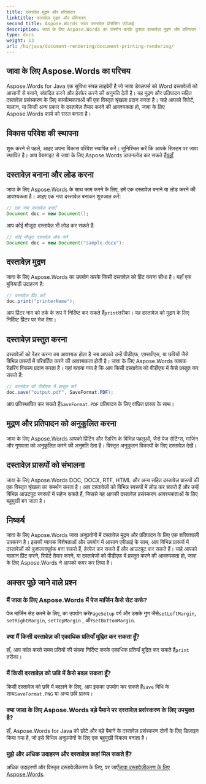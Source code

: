 ```yaml
---
title: दस्तावेज़ मुद्रण और प्रतिपादन
linktitle: दस्तावेज़ मुद्रण और प्रतिपादन
second_title: Aspose.Words जावा दस्तावेज़ प्रोसेसिंग एपीआई
description: जावा के लिए Aspose.Words का उपयोग करके कुशल दस्तावेज़ मुद्रण और प्रतिपादन की खोज करें। स्रोत कोड उदाहरणों के साथ चरण-दर-चरण जानें।
type: docs
weight: 13
url: /hi/java/document-rendering/document-printing-rendering/
---
```


## जावा के लिए Aspose.Words का परिचय

Aspose.Words for Java एक सुविधा संपन्न लाइब्रेरी है जो जावा डेवलपर्स को Word दस्तावेज़ों को आसानी से बनाने, संपादित करने और हेरफेर करने की अनुमति देती है। यह मुद्रण और प्रतिपादन सहित दस्तावेज़ प्रसंस्करण के लिए कार्यात्मकताओं की एक विस्तृत श्रृंखला प्रदान करता है। चाहे आपको रिपोर्ट, चालान, या किसी अन्य प्रकार के दस्तावेज़ तैयार करने की आवश्यकता हो, जावा के लिए Aspose.Words कार्य को सरल बनाता है।

## विकास परिवेश की स्थापना

 शुरू करने से पहले, आइए अपना विकास परिवेश स्थापित करें। सुनिश्चित करें कि आपके सिस्टम पर जावा स्थापित है। आप वेबसाइट से जावा के लिए Aspose.Words डाउनलोड कर सकते हैं[यहाँ](https://releases.aspose.com/words/java/).

## दस्तावेज़ बनाना और लोड करना

जावा के लिए Aspose.Words के साथ काम करने के लिए, हमें एक दस्तावेज़ बनाने या लोड करने की आवश्यकता है। आइए एक नया दस्तावेज़ बनाकर शुरुआत करें:

```java
// एक नया दस्तावेज़ बनाएँ
Document doc = new Document();
```

आप कोई मौजूदा दस्तावेज़ भी लोड कर सकते हैं:

```java
// कोई मौजूदा दस्तावेज़ लोड करें
Document doc = new Document("sample.docx");
```

## दस्तावेज़ मुद्रण

जावा के लिए Aspose.Words का उपयोग करके किसी दस्तावेज़ को प्रिंट करना सीधा है। यहाँ एक बुनियादी उदाहरण है:

```java
// दस्तावेज़ प्रिंट करें
doc.print("printerName");
```

 आप प्रिंटर नाम को तर्क के रूप में निर्दिष्ट कर सकते हैं`print`तरीका। यह दस्तावेज़ को मुद्रण के लिए निर्दिष्ट प्रिंटर पर भेज देगा।

## दस्तावेज़ प्रस्तुत करना

दस्तावेज़ों को रेंडर करना तब आवश्यक होता है जब आपको उन्हें पीडीएफ, एक्सपीएस, या छवियों जैसे विभिन्न प्रारूपों में परिवर्तित करने की आवश्यकता होती है। जावा के लिए Aspose.Words व्यापक रेंडरिंग विकल्प प्रदान करता है। यहां बताया गया है कि आप किसी दस्तावेज़ को पीडीएफ में कैसे प्रस्तुत कर सकते हैं:

```java
// दस्तावेज़ को पीडीएफ में प्रस्तुत करें
doc.save("output.pdf", SaveFormat.PDF);
```

 आप प्रतिस्थापित कर सकते हैं`SaveFormat.PDF` प्रतिपादन के लिए वांछित प्रारूप के साथ।

## मुद्रण और प्रतिपादन को अनुकूलित करना

जावा के लिए Aspose.Words आपको प्रिंटिंग और रेंडरिंग के विभिन्न पहलुओं, जैसे पेज सेटिंग्स, मार्जिन और गुणवत्ता को अनुकूलित करने की अनुमति देता है। विस्तृत अनुकूलन विकल्पों के लिए दस्तावेज़ देखें।

## दस्तावेज़ प्रारूपों को संभालना

जावा के लिए Aspose.Words DOC, DOCX, RTF, HTML और अन्य सहित दस्तावेज़ प्रारूपों की एक विस्तृत श्रृंखला का समर्थन करता है। आप दस्तावेज़ों को विभिन्न स्वरूपों में लोड कर सकते हैं और उन्हें विभिन्न आउटपुट स्वरूपों में सहेज सकते हैं, जिससे यह आपकी दस्तावेज़ प्रसंस्करण आवश्यकताओं के लिए बहुमुखी बन जाता है।

## निष्कर्ष

जावा के लिए Aspose.Words जावा अनुप्रयोगों में दस्तावेज़ मुद्रण और प्रतिपादन के लिए एक शक्तिशाली उपकरण है। इसकी व्यापक विशेषताओं और उपयोग में आसान एपीआई के साथ, आप विभिन्न प्रारूपों में दस्तावेज़ों को कुशलतापूर्वक बना सकते हैं, हेरफेर कर सकते हैं और आउटपुट कर सकते हैं। चाहे आपको चालान प्रिंट करने, रिपोर्ट तैयार करने, या दस्तावेजों को पीडीएफ में प्रस्तुत करने की आवश्यकता हो, जावा के लिए Aspose.Words ने आपको कवर कर लिया है।

## अक्सर पूछे जाने वाले प्रश्न

### मैं जावा के लिए Aspose.Words में पेज मार्जिन कैसे सेट करूं?

 पेज मार्जिन सेट करने के लिए, का उपयोग करें`PageSetup` वर्ग और उसके गुण जैसे`setLeftMargin`, `setRightMargin`, `setTopMargin` , और`setBottomMargin`.

### क्या मैं किसी दस्तावेज़ की एकाधिक प्रतियाँ मुद्रित कर सकता हूँ?

 हाँ, आप कॉल करते समय प्रतियों की संख्या निर्दिष्ट करके एकाधिक प्रतियाँ मुद्रित कर सकते हैं`print` तरीका।

### मैं किसी दस्तावेज़ को छवि में कैसे बदल सकता हूँ?

 किसी दस्तावेज़ को छवि में बदलने के लिए, आप इसका उपयोग कर सकते हैं`save` विधि के साथ`SaveFormat.PNG` या अन्य छवि प्रारूप।

### क्या जावा के लिए Aspose.Words बड़े पैमाने पर दस्तावेज़ प्रसंस्करण के लिए उपयुक्त है?

हाँ, Aspose.Words for Java को छोटे और बड़े पैमाने के दस्तावेज़ प्रसंस्करण दोनों के लिए डिज़ाइन किया गया है, जो इसे विभिन्न अनुप्रयोगों के लिए एक बहुमुखी विकल्प बनाता है।

### मुझे और अधिक उदाहरण और दस्तावेज़ कहां मिल सकते हैं?

 अधिक उदाहरणों और विस्तृत दस्तावेज़ीकरण के लिए, पर जाएँ[जावा दस्तावेज़ीकरण के लिए Aspose.Words](https://reference.aspose.com/words/java/).